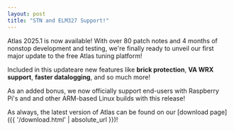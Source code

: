 ```yaml
---
layout: post
title: "STN and ELM327 Support!"
---
```


Atlas 2025.1 is now available! With over 80 patch notes and 4 months of nonstop development and testing, we're finally ready to unveil our first major update to the free Atlas tuning platform!

Included in this updateare new features like **brick protection**, **VA WRX support**, **faster datalogging**, and so much more!

As an added bonus, we now officially support end-users with Raspberry Pi's and and other ARM-based Linux builds with this release!

As always, the latest version of Atlas can be found on our [download page]({{ '/download.html' | absolute_url }})!
